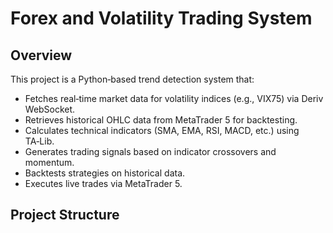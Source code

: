 # Forex and Volatility Trading System

## Overview

This project is a Python‑based trend detection system that:
- Fetches real‑time market data for volatility indices (e.g., VIX75) via Deriv WebSocket.
- Retrieves historical OHLC data from MetaTrader 5 for backtesting.
- Calculates technical indicators (SMA, EMA, RSI, MACD, etc.) using TA‑Lib.
- Generates trading signals based on indicator crossovers and momentum.
- Backtests strategies on historical data.
- Executes live trades via MetaTrader 5.

## Project Structure

